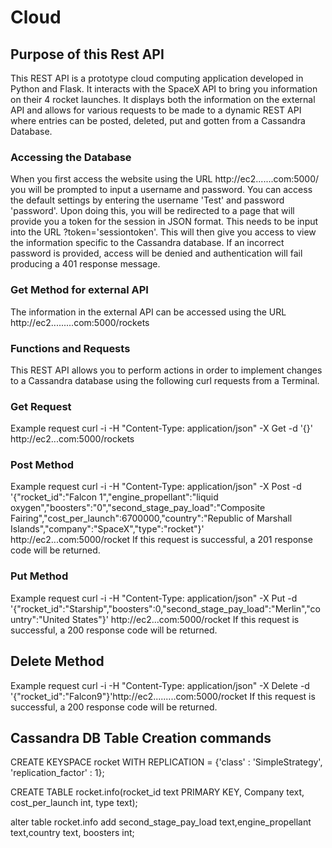 # Cloud
## Purpose of this Rest API
This REST API is a prototype cloud computing application developed in Python and Flask. It interacts with the SpaceX API to bring you information on their 4 rocket launches. It displays both the information on the external API and allows for various requests to be made to a dynamic REST API where entries can be posted, deleted, put and gotten from a Cassandra Database. 

### Accessing the Database
When you first access the website using the URL http://ec2.......com:5000/ you will be prompted to input a username and password. You can access the default settings by entering the username 'Test' and password 'password'. Upon doing this, you will be redirected to a page that will provide you a token for the session in JSON format. This needs to be input into the URL ?token='sessiontoken'. This will then give you access to view the information specific to the Cassandra database.
If an incorrect password is provided, access will be denied and authentication will fail producing a 401 response message. 

### Get Method for external API 
The information in the external API can be accessed using the URL http://ec2.........com:5000/rockets

### Functions and Requests
This REST API allows you to perform actions in order to implement changes to a Cassandra database using the following curl requests from a Terminal.

### Get Request 
Example request
curl -i -H "Content-Type: application/json" -X Get -d '{}'  http://ec2...com:5000/rockets
### Post Method
  Example request
curl -i -H "Content-Type: application/json" -X Post -d '{"rocket_id":"Falcon 1","engine_propellant":"liquid oxygen","boosters":"0","second_stage_pay_load":"Composite Fairing","cost_per_launch":6700000,"country":"Republic of Marshall Islands","company":"SpaceX","type":"rocket"}' http://ec2...com:5000/rocket
If this request is successful, a 201 response code will be returned.
### Put Method
  Example request
curl -i -H "Content-Type: application/json" -X Put -d '{"rocket_id":"Starship","boosters":0,"second_stage_pay_load":"Merlin","country":"United States"}' http://ec2...com:5000/rocket
If this request is successful, a 200 response code will be returned.
## Delete Method
  Example request
curl -i -H "Content-Type: application/json" -X Delete -d '{"rocket_id":"Falcon9"}'http://ec2.........com:5000/rocket
If this request is successful, a 200 response code will be returned.

## Cassandra DB Table Creation commands
CREATE KEYSPACE rocket WITH REPLICATION = {'class' : 'SimpleStrategy', 'replication_factor' : 1};

CREATE TABLE rocket.info(rocket_id text PRIMARY KEY, Company text, cost_per_launch int, type text);

alter table rocket.info add second_stage_pay_load text,engine_propellant text,country text, boosters int;
